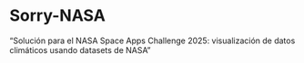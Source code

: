 # Sorry-NASA
“Solución para el NASA Space Apps Challenge 2025: visualización de datos climáticos usando datasets de NASA”
